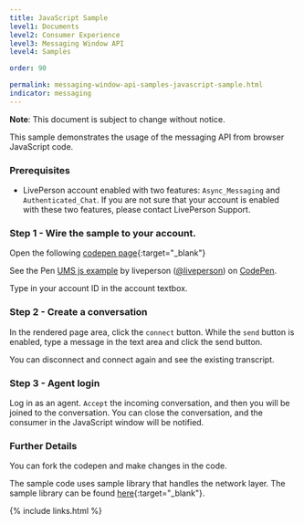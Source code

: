 ```yaml
---
title: JavaScript Sample
level1: Documents
level2: Consumer Experience
level3: Messaging Window API
level4: Samples

order: 90

permalink: messaging-window-api-samples-javascript-sample.html
indicator: messaging
---
```

**Note**: This document is subject to change without notice.

This sample demonstrates the usage of the messaging API from browser JavaScript code.


### Prerequisites
* LivePerson account enabled with two features: ``Async_Messaging`` and ``Authenticated_Chat``. If you are not sure that your account is enabled with these two features, please contact LivePerson Support. 

### Step 1 - Wire the sample to your account.

Open the following [codepen page](https://codepen.io/liveperson/pen/xRzXXd?editors=0010){:target="_blank"}

<p data-height="498" data-theme-id="0" data-slug-hash="xRzXXd" data-default-tab="js" data-user="liveperson" data-embed-version="2" data-pen-title="UMS js example" class="codepen">See the Pen <a href="https://codepen.io/liveperson/pen/xRzXXd/">UMS js example</a> by liveperson (<a href="http://codepen.io/liveperson" target="_blank">@liveperson</a>) on <a href="http://codepen.io">CodePen</a>.</p>
<script async src="https://production-assets.codepen.io/assets/embed/ei.js"></script>

Type in your account ID in the account textbox.

### Step 2 - Create a conversation

In the rendered page area, click the ``connect`` button.
While the ``send`` button is enabled, type a message in the text area and click the send button.

You can disconnect and connect again and see the existing transcript.


### Step 3 - Agent login

Log in as an agent. ``Accept`` the incoming conversation, and then you will be joined to the conversation.
You can close the conversation, and the consumer in the JavaScript window will be notified.


### Further Details

You can fork the codepen and make changes in the code.

The sample code uses sample library that handles the network layer. The sample library can be found [here](https://codepen.io/liveperson/pen/oYyLJr.babel){:target="_blank"}.

{% include links.html %}
